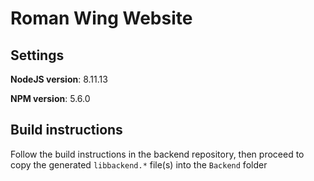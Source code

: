 # Roman Wing Website


## Settings

__NodeJS version__: 8.11.13

__NPM version__: 5.6.0


## Build instructions

Follow the build instructions in the backend repository, then proceed to copy
the generated `libbackend.*` file(s) into the `Backend` folder
